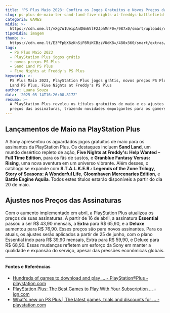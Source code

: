```yaml
---
title: 'PS Plus Maio 2023: Confira os Jogos Gratuitos e Novos Preços da Assinatura'
slug: ps-plus-de-maio-ter-sand-land-five-nights-at-freddys-battlefield-v-e-mais
categoria: GAMES
midia: >-
  https://cdn.ome.lt/vXg7u1UeipAnQNm6VlF2JphMnF0=/987x0/smart/uploads/conteudo/fotos/OMELETE_CAPA_-_2025-05-14T125851.943.png
tipoMidia: imagem
thumb: >-
  https://cdn.ome.lt/E3PFpbX6zKnSiP8RiKCBzzVUdK8=/480x360/smart/extras/conteudos/omelete_THUMB_-_2025-05-14T125830.615.png
tags:
  - PS Plus Maio 2023
  - PlayStation Plus jogos grátis
  - novos preços PS Plus
  - Sand Land PS Plus
  - Five Nights at Freddy's PS Plus
keywords: >-
  PS Plus Maio 2023, PlayStation Plus jogos grátis, novos preços PS Plus, Sand
  Land PS Plus, Five Nights at Freddy's PS Plus
author: Luana Souza
data: '2025-05-14T16:26:08.817Z'
resumo: >-
  A PlayStation Plus revelou os títulos gratuitos de maio e os ajustes nos
  preços das assinaturas, trazendo novidades empolgantes para os gamers.
---
```


## Lançamentos de Maio na PlayStation Plus

A Sony apresentou os aguardados jogos gratuitos de maio para os assinantes da PlayStation Plus. Os destaques incluem **Sand Land**, um mundo desértico repleto de ação, **Five Nights at Freddy's: Help Wanted – Full Time Edition**, para os fãs de sustos, e **Granblue Fantasy Versus: Rising**, uma nova aventura em um universo vibrante. Além desses, o catálogo se expande com **S.T.A.L.K.E.R.: Legends of the Zone Trilogy**, **Story of Seasons: A Wonderful Life**, **Gloomhaven Mercenaries Edition**, e **Battle Engine Aquila**. Todos estes títulos estarão disponíveis a partir do dia 20 de maio.

## Ajustes nos Preços das Assinaturas

Com o aumento implementado em abril, a PlayStation Plus atualizou os preços de suas assinaturas. A partir de 16 de abril, a assinatura **Essential** passou a ser R$ 43,90 mensais, a **Extra** para R$ 65,90, e a **Deluxe** aumentou para R$ 76,90. Esses preços são para novos assinantes. Para os atuais, os ajustes serão aplicados a partir de 25 de junho, com o plano Essential indo para R$ 39,90 mensais, Extra para R$ 59,90, e Deluxe para R$ 68,90. Essas mudanças refletem um esforço da Sony em manter a qualidade e expansão do serviço, apesar das pressões econômicas globais.

---

#### Fontes e Referências

- [Hundreds of games to download and play ... - PlayStation®Plus - playstation.com](https://www.playstation.com/en-us/ps-plus/)
- [PlayStation Plus: The Best Games to Play With Your Subscription ... - ign.com](https://www.ign.com/articles/playstation-plus-best-games-from-each-subscription-tier)
- [What's new on PS Plus | The latest games, trials and discounts for ... - playstation.com](https://www.playstation.com/en-gb/ps-plus/whats-new/)
